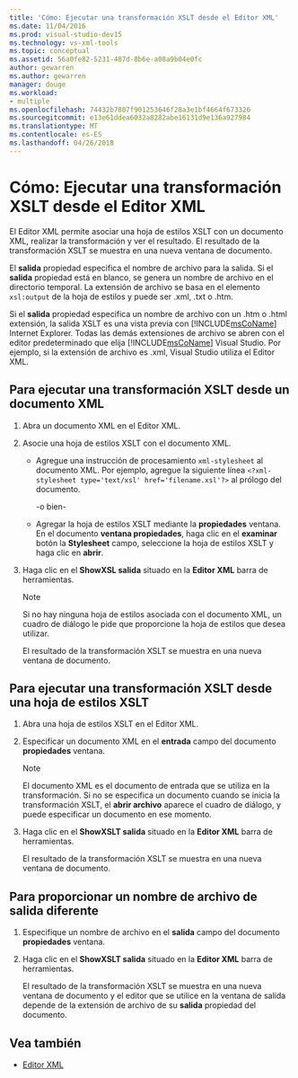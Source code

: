 ```yaml
---
title: 'Cómo: Ejecutar una transformación XSLT desde el Editor XML'
ms.date: 11/04/2016
ms.prod: visual-studio-dev15
ms.technology: vs-xml-tools
ms.topic: conceptual
ms.assetid: 56a0fe82-5231-487d-8b6e-a08a9b04e0fc
author: gewarren
ms.author: gewarren
manager: douge
ms.workload:
- multiple
ms.openlocfilehash: 74432b7807f901253646f28a3e1bf4664f673326
ms.sourcegitcommit: e13e61ddea6032a8282abe16131d9e136a927984
ms.translationtype: MT
ms.contentlocale: es-ES
ms.lasthandoff: 04/26/2018
---
```

# <a name="how-to-execute-an-xslt-transformation-from-the-xml-editor"></a>Cómo: Ejecutar una transformación XSLT desde el Editor XML

El Editor XML permite asociar una hoja de estilos XSLT con un documento XML, realizar la transformación y ver el resultado. El resultado de la transformación XSLT se muestra en una nueva ventana de documento.

El **salida** propiedad especifica el nombre de archivo para la salida. Si el **salida** propiedad está en blanco, se genera un nombre de archivo en el directorio temporal. La extensión de archivo se basa en el elemento `xsl:output` de la hoja de estilos y puede ser .xml, .txt o .htm.

Si el **salida** propiedad especifica un nombre de archivo con un .htm o .html extensión, la salida XSLT es una vista previa con [!INCLUDE[msCoName](../xml-tools/includes/msconame_md.md)] Internet Explorer. Todas las demás extensiones de archivo se abren con el editor predeterminado que elija [!INCLUDE[msCoName](../xml-tools/includes/msconame_md.md)] Visual Studio. Por ejemplo, si la extensión de archivo es .xml, Visual Studio utiliza el Editor XML.

## <a name="to-execute-an-xslt-transformation-from-an-xml-document"></a>Para ejecutar una transformación XSLT desde un documento XML

1.  Abra un documento XML en el Editor XML.

2.  Asocie una hoja de estilos XSLT con el documento XML.

    -   Agregue una instrucción de procesamiento `xml-stylesheet` al documento XML. Por ejemplo, agregue la siguiente línea `<?xml-stylesheet type='text/xsl' href='filename.xsl'?>` al prólogo del documento.

         -o bien-

    -   Agregar la hoja de estilos XSLT mediante la **propiedades** ventana. En el documento **ventana propiedades**, haga clic en el **examinar** botón la **Stylesheet** campo, seleccione la hoja de estilos XSLT y haga clic en **abrir**.

3.  Haga clic en el **ShowXSL salida** situado en la **Editor XML** barra de herramientas.

    > [!NOTE]
    > Si no hay ninguna hoja de estilos asociada con el documento XML, un cuadro de diálogo le pide que proporcione la hoja de estilos que desea utilizar.
    >
    >  El resultado de la transformación XSLT se muestra en una nueva ventana de documento.

## <a name="to-execute-an-xslt-transformation-from-an-xslt-style-sheet"></a>Para ejecutar una transformación XSLT desde una hoja de estilos XSLT

1.  Abra una hoja de estilos XSLT en el Editor XML.

2.  Especificar un documento XML en el **entrada** campo del documento **propiedades** ventana.

    > [!NOTE]
    > El documento XML es el documento de entrada que se utiliza en la transformación. Si no se especifica un documento cuando se inicia la transformación XSLT, el **abrir archivo** aparece el cuadro de diálogo, y puede especificar un documento en ese momento.

3.  Haga clic en el **ShowXSLT salida** situado en la **Editor XML** barra de herramientas.

     El resultado de la transformación XSLT se muestra en una nueva ventana de documento.

## <a name="to-provide-a-different-output-file-name"></a>Para proporcionar un nombre de archivo de salida diferente

1.  Especifique un nombre de archivo en el **salida** campo del documento **propiedades** ventana.

2.  Haga clic en el **ShowXSLT salida** situado en la **Editor XML** barra de herramientas.

     El resultado de la transformación XSLT se muestra en una nueva ventana de documento y el editor que se utilice en la ventana de salida depende de la extensión de archivo de su **salida** propiedad del documento.

## <a name="see-also"></a>Vea también

- [Editor XML](../xml-tools/xml-editor.md)